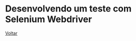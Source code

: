 # Desenvolvendo um teste com Selenium Webdriver



[Voltar](https://github.com/andresilveiraleite/java_webdriver_novos_conceitos/blob/master/docs/a-introducao/001_introducao.md) 

